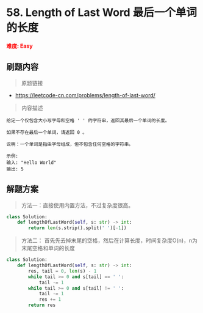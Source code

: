 # 58. Length of Last Word 最后一个单词的长度

**<font color=red>难度: Easy</font>**

## 刷题内容

> 原题链接

* https://leetcode-cn.com/problems/length-of-last-word/

> 内容描述

```
给定一个仅包含大小写字母和空格 ' ' 的字符串，返回其最后一个单词的长度。

如果不存在最后一个单词，请返回 0 。

说明：一个单词是指由字母组成，但不包含任何空格的字符串。

示例:
输入: "Hello World"
输出: 5
```

## 解题方案

> 方法一：直接使用内置方法，不过复杂度很高。

```python
class Solution:
    def lengthOfLastWord(self, s: str) -> int:
        return len(s.strip().split(' ')[-1])
```



> 方法二： 首先先去掉末尾的空格，然后在计算长度，时间复杂度O(n)，n为末尾空格和单词的长度
>

```python
class Solution:
    def lengthOfLastWord(self, s: str) -> int:
        res, tail = 0, len(s) - 1
        while tail >= 0 and s[tail] == ' ':
            tail -= 1
        while tail >= 0 and s[tail] != ' ':
            tail -= 1
            res += 1
        return res
```


